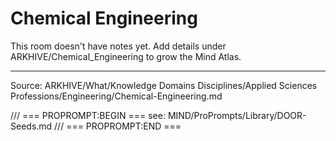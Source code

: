 # Chemical Engineering

This room doesn't have notes yet. Add details under ARKHIVE/Chemical_Engineering to grow the Mind Atlas.

---
Source: ARKHIVE/What/Knowledge Domains Disciplines/Applied Sciences Professions/Engineering/Chemical-Engineering.md

/// === PROPROMPT:BEGIN ===
see: MIND/ProPrompts/Library/DOOR-Seeds.md
/// === PROPROMPT:END ===
